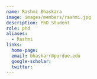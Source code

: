 ```yaml
---
name: Rashmi Bhaskara
image: images/members/rashmi.jpg
description: PhD Student
role: phd
aliases:
  - Rashmi
links:
  home-page: 
  email: bhaskarr@purdue.edu
  google-scholar: 
  twitter: 
---
```


